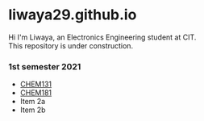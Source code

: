 # liwaya29.github.io
Hi I'm Liwaya, an Electronics Engineering student at CIT.\
This repository is under construction.


### 1st semester 2021

* [CHEM131](https://github.com/liwaya29/CHEM131/tree/master)
* [CHEM181](https://github.com/liwaya29/CHEM181) 
* Item 2a
* Item 2b
